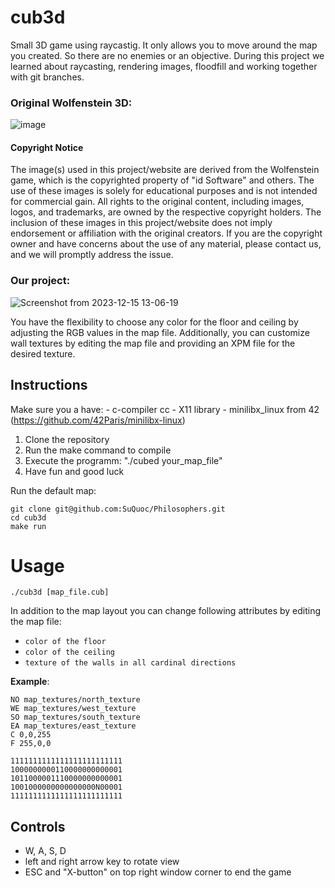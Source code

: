 # cub3d

Small 3D game using raycastig. It only allows you to move around the map you created. So there are no enemies or an objective. During this project we learned about raycasting, rendering images, floodfill and working together with git branches. 



### Original Wolfenstein 3D:
![image](https://github.com/SuQuoc/cub3d/assets/116435885/550abaa6-026d-4bd1-bc2e-e87188c6b089)



#### Copyright Notice

The image(s) used in this project/website are derived from the Wolfenstein game, which is the copyrighted property of "id Software" and others. The use of these images is solely for educational purposes and is not intended for commercial gain.
All rights to the original content, including images, logos, and trademarks, are owned by the respective copyright holders. The inclusion of these images in this project/website does not imply endorsement or affiliation with the original creators.
If you are the copyright owner and have concerns about the use of any material, please contact us, and we will promptly address the issue.

### Our project:
![Screenshot from 2023-12-15 13-06-19](https://github.com/SuQuoc/cub3d/assets/116435885/08a31972-d669-4b68-9392-32d0a278ba47)

You have the flexibility to choose any color for the floor and ceiling by adjusting the RGB values in the map file. Additionally, you can customize wall textures by editing the map file and providing an XPM file for the desired texture.


## Instructions
Make sure you a have:
    - c-compiler cc
    - X11 library
    - minilibx_linux from 42 (https://github.com/42Paris/minilibx-linux)

1. Clone the repository
4. Run the make command to compile
5. Execute the programm: "./cubed your_map_file"
6. Have fun and good luck

Run the default map:
```
git clone git@github.com:SuQuoc/Philosophers.git
cd cub3d
make run
```


# Usage
```
./cub3d [map_file.cub]
```

In addition to the map layout you can change following attributes by editing the map file:
+ `color of the floor` 
+ `color of the ceiling` 
+ `texture of the walls in all cardinal directions`

__Example__:  
```
NO map_textures/north_texture  
WE map_textures/west_texture  
SO map_textures/south_texture  
EA map_textures/east_texture  
C 0,0,255  
F 255,0,0

1111111111111111111111111
1000000000110000000000001
1011000001110000000000001
1001000000000000000N00001
1111111111111111111111111
```

## Controls
- W, A, S, D
- left and right arrow key to rotate view
- ESC and "X-button" on top right window corner to end the game



